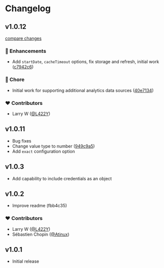 # Changelog


## v1.0.12

[compare changes](https://github.com/L422Y/nuxt-pageviews/compare/v1.0.11...v1.0.12)


### 🚀 Enhancements

  - Add `startDate`, `cacheTimeout` options, fix storage and refresh, initial work ([c7942c6](https://github.com/L422Y/nuxt-pageviews/commit/c7942c6))

### 🏡 Chore

  - Initial work for supporting additional analytics data sources ([40e7134](https://github.com/L422Y/nuxt-pageviews/commit/40e7134))

### ❤️  Contributors

- Larry W ([@L422Y](http://github.com/L422Y))

## v1.0.11

  - Bug fixes
  - Change value type to number ([949c9a5](https://github.com/L422Y/nuxt-pageviews/commit/949c9a5))
  - Add `exact` configuration option

## v1.0.3

  - Add capability to include credentials as an object

## v1.0.2

  - Improve readme (fbb4c35)

### ❤️  Contributors

- Larry W ([@L422Y](http://github.com/L422Y))
- Sébastien Chopin ([@Atinux](http://github.com/Atinux))

## v1.0.1

- Initial release

